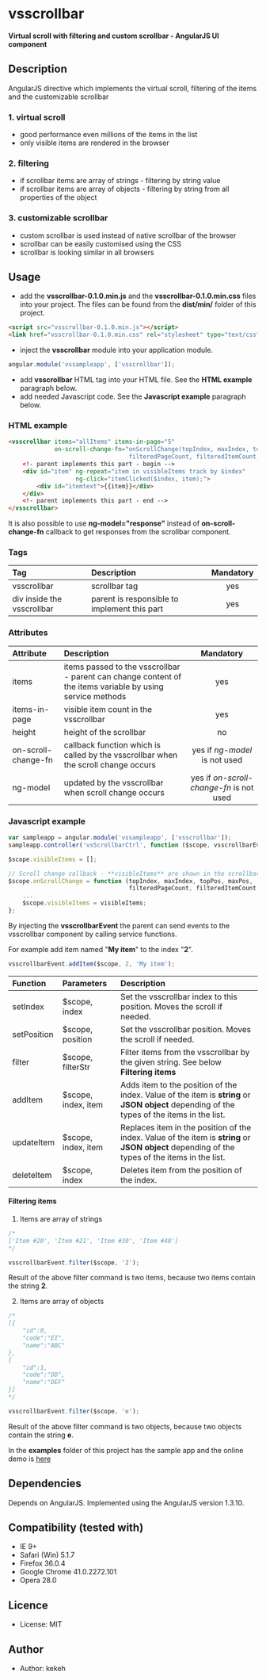# vsscrollbar
**Virtual scroll with filtering and custom scrollbar - AngularJS UI component**

## Description
AngularJS directive which implements the virtual scroll, filtering of the items and the customizable scrollbar

### 1. virtual scroll
* good performance even millions of the items in the list
* only visible items are rendered in the browser

### 2. filtering
* if scrollbar items are array of strings - filtering by string value
* if scrollbar items are array of objects - filtering by string from all properties of the object

### 3. customizable scrollbar
* custom scrollbar is used instead of native scrollbar of the browser
* scrollbar can be easily customised using the CSS
* scrollbar is looking similar in all browsers

## Usage

* add the **vsscrollbar-0.1.0.min.js** and the **vsscrollbar-0.1.0.min.css** files into your project. The files can be found from the **dist/min/** folder of this project.
```html
<script src="vsscrollbar-0.1.0.min.js"></script>
<link href="vsscrollbar-0.1.0.min.css" rel="stylesheet" type="text/css">
```
* inject the **vsscrollbar** module into your application module.
```js
angular.module('vssampleapp', ['vsscrollbar']);
```
* add **vsscrollbar** HTML tag into your HTML file. See the **HTML example** paragraph below.
* add needed Javascript code. See the **Javascript example** paragraph below.

### HTML example
```html
<vsscrollbar items="allItems" items-in-page="5"
             on-scroll-change-fn="onScrollChange(topIndex, maxIndex, topPos, maxPos, 
                                  filteredPageCount, filteredItemCount, visibleItems)">
    <!- parent implements this part - begin -->                              
    <div id="item" ng-repeat="item in visibleItems track by $index" 
                   ng-click="itemClicked($index, item);">
        <div id="itemtext">{{item}}</div>
    </div>
    <!- parent implements this part - end -->
</vsscrollbar>
```

It is also possible to use **ng-model="response"** instead of **on-scroll-change-fn** callback to get responses from the scrollbar component.

### Tags
| Tag  | Description | Mandatory | 
| :------------ |:---------------|:---------------:|
| vsscrollbar | scrollbar tag | yes | 
| div inside the vsscrollbar | parent is responsible to implement this part | yes | 


### Attributes
| Attribute | Description | Mandatory | 
| :------------ |:---------------|:---------------:|
| items | items passed to the vsscrollbar - parent can change content of the items variable by using service methods | yes |
| items-in-page | visible item count in the vsscrollbar | yes |
| height | height of the scrollbar | no |
| on-scroll-change-fn | callback function which is called by the vsscrollbar when the scroll change occurs | yes if *ng-model* is not used |
| ng-model | updated by the vsscrollbar when scroll change occurs | yes if *on-scroll-change-fn* is not used |


### Javascript example
```js
var sampleapp = angular.module('vssampleapp', ['vsscrollbar']);
sampleapp.controller('vsScrollbarCtrl', function ($scope, vsscrollbarEvent, vsscrollbarConfig) {

$scope.visibleItems = [];

// Scroll change callback - **visibleItems** are shown in the scrollbar using the **ng-repeat**. See above.
$scope.onScrollChange = function (topIndex, maxIndex, topPos, maxPos, 
                                  filteredPageCount, filteredItemCount, visibleItems) {
    ...
    $scope.visibleItems = visibleItems;
};
```

By injecting the **vsscrollbarEvent** the parent can send events to the vsscrollbar component by calling service functions. 

For example add item named "**My item**" to the index "**2**".

```js
vsscrollbarEvent.addItem($scope, 2, 'My item');
```

| Function | Parameters | Description | 
| :------------ |:---------------|:---------------|
| setIndex | $scope, index | Set the vsscrollbar index to this position. Moves the scroll if needed. |
| setPosition | $scope, position | Set the vsscrollbar position. Moves the scroll if needed. |
| filter | $scope, filterStr | Filter items from the vsscrollbar by the given string. See below **Filtering items**|
| addItem | $scope, index, item | Adds item to the position of the index. Value of the item is **string** or **JSON object** depending of the types of the items in the list. |
| updateItem | $scope, index, item | Replaces item in the position of the index. Value of the item is **string** or **JSON object** depending of the types of the items in the list. |
| deleteItem | $scope, index | Deletes item from the position of the index. |


#### Filtering items
1) Items are array of strings
```js
/*
['Item #20', 'Item #21', 'Item #30', 'Item #40']
*/

vsscrollbarEvent.filter($scope, '2');
```
Result of the above filter command is two items, because two items contain the string **2**.

2) Items are array of objects
```js
/*
[{
    "id":0,
    "code":"EI",
    "name":"ABC"
},
{
    "id":1,
    "code":"DD",
    "name":"DEF"
}]
*/

vsscrollbarEvent.filter($scope, 'e');
```
Result of the above filter command is two objects, because two objects contain the string **e**.


In the **examples** folder of this project has the sample app and the online demo 
is [here](http://embed.plnkr.co/dOng41/preview)

## Dependencies
Depends on AngularJS. Implemented using the AngularJS version 1.3.10.

## Compatibility (tested with)
* IE 9+
* Safari (Win) 5.1.7
* Firefox 36.0.4
* Google Chrome 41.0.2272.101
* Opera 28.0

## Licence
* License: MIT

## Author
* Author: kekeh

